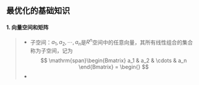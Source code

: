 ## 最优化的基础知识


#### 1. 向量空间和矩阵

> * 子空间：$a_1, a_2, \cdots, a_n$是$R^n$空间中的任意向量，其所有线性组合的集合称为子空间，记为
$$ \mathrm{span}\begin{Bmatrix} a_1 & a_2 & \cdots & a_n \end{Bmatrix} = 
\begin{} $$
> * 